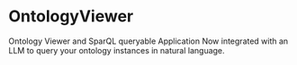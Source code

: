 # OntologyViewer
Ontology Viewer and SparQL queryable Application
Now integrated with an LLM to query your ontology instances in natural language.
